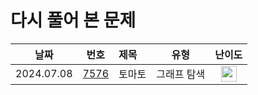 # 다시 풀어 본 문제

|    날짜     |                       번호                       | 제목     |       유형       |                                       난이도                                       |
| :--------: |:----------------------------------------------:|:-------| :--------------: | :--------------------------------------------------------------------------------: |
| 2024.07.08 | [7576](https://www.acmicpc.net/problem/7576)   | 토마토			 |   그래프 탐색  | <img height="25px" width="25px" src="https://static.solved.ac/tier_small/11.svg"/> |